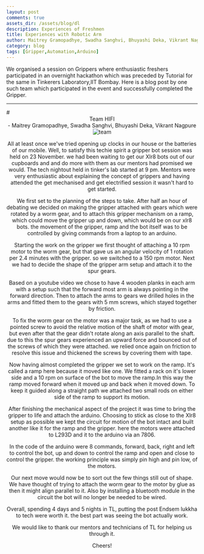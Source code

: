 ```yaml
---
layout: post
comments: true
assets_dir: /assets/blog/dl
description: Experiences of Freshmen
title: Experiences with Robotic Arm
author: Maitrey Gramopadhye, Swadha Sanghvi, Bhuyashi Deka, Vikrant Nagpure
category: blog
tags: [Gripper,Automation,Arduino]
---
```

<p>We organised a session on Grippers where enthusiastic freshers participated in an overnight hackathon which was preceded by Tutorial for the same in Tinkerers Laboratory,IIT Bombay.  
Here is a blog post by one such team which participated in the event and successfully completed the Gripper.</p>

<hr>
# <center> Team HIFI  
<center> - Maitrey Gramopadhye, Swadha Sanghvi, Bhuyashi Deka, Vikrant Nagpure

<img src="{{ site.baseurl }}/assets/blog/Gripper/roboarm.jpg" alt="team">

<p>
All at least once we've tried opening up clocks in our house or the batteries of our mobile. Well, to satisfy this techie spirit a gripper bot session was held on 23 November. we had been waiting to get our Xlr8 bots out of our cupboards and and do more with them as our mentors had promised we would. The tech nightout held in tinker's lab started at 9 pm. Mentors were very enthusiastic about explaining the concept of grippers and having attended the get mechanised and get electrified session it wasn't hard to get started.
</p>
<p>
We first set to the planning of the steps to take. After half an hour of debating we decided on making the gripper attached with gears which were rotated by a worm gear, and to attach this gripper mechanism on a ramp, which could move the gripper up and down, which would be on our xlr8 bots. the movement of the gripper, ramp and the bot itself was to be controlled by giving commands from a laptop to an arduino.
</p>
<p>
Starting the work on the gripper we first thought of attaching a 10 rpm motor to the worm gear, but that gave us an angular velocity of 1 rotation per 2.4 minutes with the gripper. so we switched to a 150 rpm motor. Next we had to decide the shape of the gripper arm setup and attach it to the spur gears.
</p>
<p>
Based on a youtube video we chose to have 4 wooden planks in each arm with a setup such that the forward most arm is always pointing in the forward direction. Then to attach the arms to gears we drilled holes in the arms and fitted them to the gears with 5 mm screws, which stayed together by friction.    
</p>
<p>
To fix the worm gear on the motor was a major task, as we had to use a pointed screw to avoid the relative motion of the shaft of motor with gear, but even after that the gear didn't rotate along an axis parallel to the shaft. due to this the spur gears experienced an upward force and bounced out of the screws of which they were attached. we relied once again on friction to resolve this issue and thickened the screws by covering them with tape.    
</p>
<p>
Now having almost completed the gripper we set to work on the ramp. It's called a ramp here because it moved like one. We fitted a rack on it's lower side and a 10 rpm on surface of the bot to move the ramp.In this way the ramp moved forward when it moved up and back when it moved down. To keep it guided along a straight path we attached two small rods on either side of the ramp to support its motion.    
</p>
<p>
After finishing the mechanical aspect of the project it was time to bring the gripper to life and attach the arduino. Choosing to stick as close to the Xlr8 setup as possible we kept the circuit for motion of the bot intact and built another like it for the ramp and the gripper. here the motors were attached to L293D and it to the arduino via an 7806.    
</p>
<p>
In the code of the arduino were 8 commands, forward, back, right and left to control the bot, up and down to control the ramp and open and close to control the gripper. the working principle was simply pin high and pin low, of the motors.     
</p>
<p>
Our next move would now be to sort out the few things still out of shape. We have thought of trying to attach the worm gear to the motor by glue as then it might align parallel to it. Also by installing a bluetooth module in the circuit the bot will no longer be needed to be wired.    
</p>
<p>
Overall, spending 4 days and 5 nights in TL, putting the post Endsem lukkha to tech were worth it. the best part was seeing the bot actually work.    
</p>
<p>
We would like to thank our mentors and technicians of TL for helping us through it.    
</p>
Cheers!
